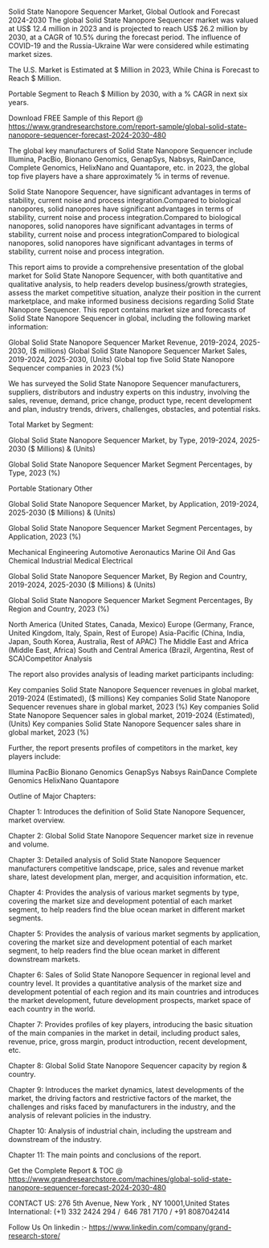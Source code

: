Solid State Nanopore Sequencer Market, Global Outlook and Forecast 2024-2030
The global Solid State Nanopore Sequencer market was valued at US$ 12.4 million in 2023 and is projected to reach US$ 26.2 million by 2030, at a CAGR of 10.5% during the forecast period. The influence of COVID-19 and the Russia-Ukraine War were considered while estimating market sizes.

The U.S. Market is Estimated at $ Million in 2023, While China is Forecast to Reach $ Million.

Portable Segment to Reach $ Million by 2030, with a % CAGR in next six years.

Download FREE Sample of this Report @ https://www.grandresearchstore.com/report-sample/global-solid-state-nanopore-sequencer-forecast-2024-2030-480

The global key manufacturers of Solid State Nanopore Sequencer include Illumina, PacBio, Bionano Genomics, GenapSys, Nabsys, RainDance, Complete Genomics, HelixNano and Quantapore, etc. in 2023, the global top five players have a share approximately % in terms of revenue.

Solid State Nanopore Sequencer, have significant advantages in terms of stability, current noise and process integration.Compared to biological nanopores, solid nanopores have significant advantages in terms of stability, current noise and process integration.Compared to biological nanopores, solid nanopores have significant advantages in terms of stability, current noise and process integrationCompared to biological nanopores, solid nanopores have significant advantages in terms of stability, current noise and process integration.

This report aims to provide a comprehensive presentation of the global market for Solid State Nanopore Sequencer, with both quantitative and qualitative analysis, to help readers develop business/growth strategies, assess the market competitive situation, analyze their position in the current marketplace, and make informed business decisions regarding Solid State Nanopore Sequencer. This report contains market size and forecasts of Solid State Nanopore Sequencer in global, including the following market information:

Global Solid State Nanopore Sequencer Market Revenue, 2019-2024, 2025-2030, ($ millions)
Global Solid State Nanopore Sequencer Market Sales, 2019-2024, 2025-2030, (Units)
Global top five Solid State Nanopore Sequencer companies in 2023 (%)

We has surveyed the Solid State Nanopore Sequencer manufacturers, suppliers, distributors and industry experts on this industry, involving the sales, revenue, demand, price change, product type, recent development and plan, industry trends, drivers, challenges, obstacles, and potential risks.

Total Market by Segment:

Global Solid State Nanopore Sequencer Market, by Type, 2019-2024, 2025-2030 ($ Millions) & (Units)

Global Solid State Nanopore Sequencer Market Segment Percentages, by Type, 2023 (%)

Portable
Stationary
Other

Global Solid State Nanopore Sequencer Market, by Application, 2019-2024, 2025-2030 ($ Millions) & (Units)

Global Solid State Nanopore Sequencer Market Segment Percentages, by Application, 2023 (%)

Mechanical Engineering
Automotive
Aeronautics
Marine
Oil And Gas
Chemical Industrial
Medical
Electrical

Global Solid State Nanopore Sequencer Market, By Region and Country, 2019-2024, 2025-2030 ($ Millions) & (Units)

Global Solid State Nanopore Sequencer Market Segment Percentages, By Region and Country, 2023 (%)

North America (United States, Canada, Mexico)
Europe (Germany, France, United Kingdom, Italy, Spain, Rest of Europe)
Asia-Pacific (China, India, Japan, South Korea, Australia, Rest of APAC)
The Middle East and Africa (Middle East, Africa)
South and Central America (Brazil, Argentina, Rest of SCA)Competitor Analysis

The report also provides analysis of leading market participants including:

Key companies Solid State Nanopore Sequencer revenues in global market, 2019-2024 (Estimated), ($ millions)
Key companies Solid State Nanopore Sequencer revenues share in global market, 2023 (%)
Key companies Solid State Nanopore Sequencer sales in global market, 2019-2024 (Estimated), (Units)
Key companies Solid State Nanopore Sequencer sales share in global market, 2023 (%)

Further, the report presents profiles of competitors in the market, key players include:

Illumina
PacBio
Bionano Genomics
GenapSys
Nabsys
RainDance
Complete Genomics
HelixNano
Quantapore

Outline of Major Chapters:

Chapter 1: Introduces the definition of Solid State Nanopore Sequencer, market overview.

Chapter 2: Global Solid State Nanopore Sequencer market size in revenue and volume.

Chapter 3: Detailed analysis of Solid State Nanopore Sequencer manufacturers competitive landscape, price, sales and revenue market share, latest development plan, merger, and acquisition information, etc.

Chapter 4: Provides the analysis of various market segments by type, covering the market size and development potential of each market segment, to help readers find the blue ocean market in different market segments.

Chapter 5: Provides the analysis of various market segments by application, covering the market size and development potential of each market segment, to help readers find the blue ocean market in different downstream markets.

Chapter 6: Sales of Solid State Nanopore Sequencer in regional level and country level. It provides a quantitative analysis of the market size and development potential of each region and its main countries and introduces the market development, future development prospects, market space of each country in the world.

Chapter 7: Provides profiles of key players, introducing the basic situation of the main companies in the market in detail, including product sales, revenue, price, gross margin, product introduction, recent development, etc.

Chapter 8: Global Solid State Nanopore Sequencer capacity by region & country.

Chapter 9: Introduces the market dynamics, latest developments of the market, the driving factors and restrictive factors of the market, the challenges and risks faced by manufacturers in the industry, and the analysis of relevant policies in the industry.

Chapter 10: Analysis of industrial chain, including the upstream and downstream of the industry.

Chapter 11: The main points and conclusions of the report.

Get the Complete Report & TOC @ https://www.grandresearchstore.com/machines/global-solid-state-nanopore-sequencer-forecast-2024-2030-480

CONTACT US:
276 5th Avenue, New York , NY 10001,United States
International: (+1) 332 2424 294 /  646 781 7170 / +91 8087042414

Follow Us On linkedin :- https://www.linkedin.com/company/grand-research-store/
